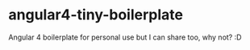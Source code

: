 # angular4-tiny-boilerplate
Angular 4 boilerplate for personal use but I can share too, why not? :D
